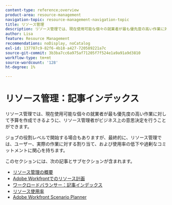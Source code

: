 ```yaml
---
content-type: reference;overview
product-area: resource-management
navigation-topic: resource-management-navigation-topic
title: リソース管理
description: リソース管理では、現在使用可能な個々の就業者が最も優先度の高い作業に対して予算を作成できるように、リソース管理者がビジネス上の意思決定を行うことができます。 ジョブの役割レベルで始まる場合もありますが、最終的に、リソース管理では、ユーザーとその過剰な使用率または過剰なコミットメントに関心を持ちます。
author: Lisa
feature: Resource Management
recommendations: noDisplay, noCatalog
exl-id: 137787c9-82f6-4b18-a427-720589221a7c
source-git-commit: 3b3ba7cc6a975af71205f7f524e1a9a91a9d3810
workflow-type: tm+mt
source-wordcount: '128'
ht-degree: 1%

---
```


# リソース管理：記事インデックス

<!--Audited: 01/2024-->

リソース管理では、現在使用可能な個々の就業者が最も優先度の高い作業に対して予算を作成できるように、リソース管理者がビジネス上の意思決定を行うことができます。

ジョブの役割レベルで開始する場合もありますが、最終的に、リソース管理では、ユーザー、実際の作業に対する割り当て、および使用率の低下や過剰なコミットメントに関心を持ちます。

このセクションには、次の記事とサブセクションが含まれます。

* [リソース管理の概要](../../resource-mgmt/resource-mgmt-overview/get-started-resource-management.md)
* [Adobe Workfrontでのリソース計画](/help/quicksilver/resource-mgmt/resource-planning/resource-planning-overview.md)
* [ワークロードバランサー：記事インデックス](/help/quicksilver/resource-mgmt/workload-balancer/workload-balancer.md)
* [リソース使用率](/help/quicksilver/resource-mgmt/resource-utilization/resource-utilization.md)
* [Adobe Workfront Scenario Planner](/help/quicksilver/scenario-planner/scenario-planning.md)




